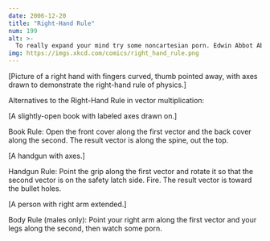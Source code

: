```yaml
---
date: 2006-12-20
title: "Right-Hand Rule"
num: 199
alt: >-
  To really expand your mind try some noncartesian porn. Edwin Abbot Abbott has nothing on "Girls on Girls in Tightly Closed Nonorientable Spaces"
img: https://imgs.xkcd.com/comics/right_hand_rule.png
---
```

[Picture of a right hand with fingers curved, thumb pointed away, with axes drawn to demonstrate the right-hand rule of physics.]

Alternatives to the Right-Hand Rule in vector multiplication:

[A slightly-open book with labeled axes drawn on.]

Book Rule: Open the front cover along the first vector and the back cover along the second. The result vector is along the spine, out the top.

[A handgun with axes.]

Handgun Rule: Point the grip along the first vector and rotate it so that the second vector is on the safety latch side. Fire. The result vector is toward the bullet holes.

[A person with right arm extended.]

Body Rule (males only): Point your right arm along the first vector and your legs along the second, then watch some porn.